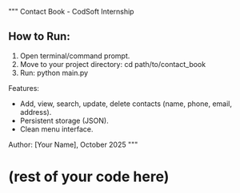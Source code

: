 """
Contact Book - CodSoft Internship

How to Run:
------------
1. Open terminal/command prompt.
2. Move to your project directory:
   cd path/to/contact_book
3. Run:
   python main.py

Features:
- Add, view, search, update, delete contacts (name, phone, email, address).
- Persistent storage (JSON).
- Clean menu interface.

Author: [Your Name], October 2025
"""
# (rest of your code here)
